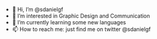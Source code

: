 - 👋 Hi, I’m @sdanielgf
- 👀 I’m interested in Graphic Design and Communication
- 🌱 I’m currently learning some new languages
- 📫 How to reach me: just find me on twitter @sdanielgf

<!---
sdanielgf/sdanielgf is a ✨ special ✨ repository because its `README.md` (this file) appears on your GitHub profile.
You can click the Preview link to take a look at your changes.
--->
